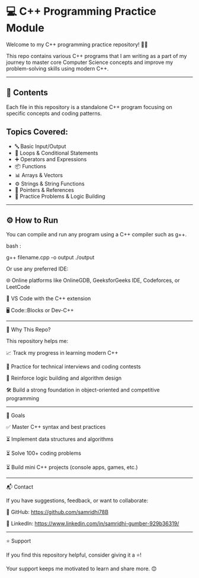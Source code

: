 # 💻 C++ Programming Practice Module

Welcome to my C++ programming practice repository! 👨‍💻  

This repo contains various C++ programs that I am writing as a part of my journey to master core Computer Science concepts and improve my problem-solving skills using modern C++.

---
## 📂 Contents

Each file in this repository is a standalone C++ program focusing on specific concepts and coding patterns.

## Topics Covered:
- 🔤 Basic Input/Output
- 🔁 Loops & Conditional Statements
- ➕ Operators and Expressions
- 📦 Functions
- 📊 Arrays & Vectors
- ⚙️ Strings & String Functions
- 📍 Pointers & References
- 🧪 Practice Problems & Logic Building

---

## ⚙️ How to Run

You can compile and run any program using a C++ compiler such as g++.


bash :

g++ filename.cpp -o output
./output


Or use any preferred IDE:

🌐 Online platforms like OnlineGDB, GeeksforGeeks IDE, Codeforces, or LeetCode

🧩 VS Code with the C++ extension

🖥️ Code::Blocks or Dev-C++

--- 

🎯 Why This Repo?

This repository helps me:

📈 Track my progress in learning modern C++

🧠 Practice for technical interviews and coding contests

🔁 Reinforce logic building and algorithm design

🛠️ Build a strong foundation in object-oriented and competitive programming

---

📌 Goals

✅ Master C++ syntax and best practices

⏳ Implement data structures and algorithms

⏳ Solve 100+ coding problems

⏳ Build mini C++ projects (console apps, games, etc.)

---

📬 Contact

If you have suggestions, feedback, or want to collaborate:

🐙 GitHub: https://github.com/samridhi78B

💼 LinkedIn: https://www.linkedin.com/in/samridhi-gumber-929b36319/

---

⭐ Support

If you find this repository helpful, consider giving it a ⭐!

Your support keeps me motivated to learn and share more. 😊

